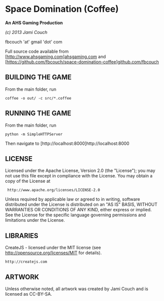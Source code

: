 # Space Domination (Coffee) #

**An AHS Gaming Production**

_(c) 2013 Jami Couch_

fbcouch 'at' gmail 'dot' com

Full source code available from [http://www.ahsgaming.com]ahsgaming.com and [https://github.com/fbcouch/space-domination-coffee]github.com/fbcouch

## BUILDING THE GAME ##

From the main folder, run

	coffee -o out/ -c src/*.coffee

## RUNNING THE GAME ##

From the main folder, run

	python -m SimpleHTTPServer

Then navigate to [http://localhost:8000]http://localhost:8000

## LICENSE ##

Licensed under the Apache License, Version 2.0 (the "License");
you may not use this file except in compliance with the License.
You may obtain a copy of the License at

     http://www.apache.org/licenses/LICENSE-2.0

Unless required by applicable law or agreed to in writing, software
distributed under the License is distributed on an "AS IS" BASIS,
WITHOUT WARRANTIES OR CONDITIONS OF ANY KIND, either express or implied.
See the License for the specific language governing permissions and
limitations under the License.

## LIBRARIES ##

CreateJS - licensed under the MIT license (see http://opensource.org/licenses/MIT for details).
	
	http://createjs.com

## ARTWORK ##

Unless otherwise noted, all artwork was created by Jami Couch and is licensed as CC-BY-SA.
